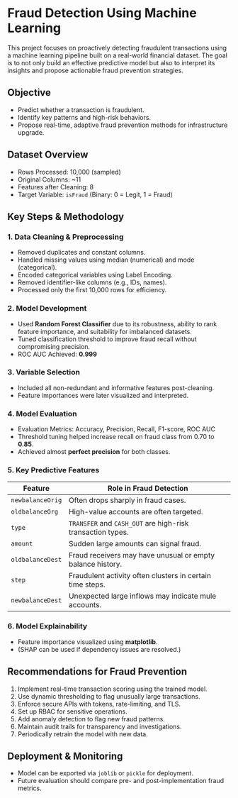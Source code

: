 # Fraud Detection Using Machine Learning

This project focuses on proactively detecting fraudulent transactions using a machine learning pipeline built on a real-world financial dataset. The goal is to not only build an effective predictive model but also to interpret its insights and propose actionable fraud prevention strategies.

## Objective

- Predict whether a transaction is fraudulent.
- Identify key patterns and high-risk behaviors.
- Propose real-time, adaptive fraud prevention methods for infrastructure upgrade.

## Dataset Overview

- Rows Processed: 10,000 (sampled)
- Original Columns: ~11
- Features after Cleaning: 8
- Target Variable: `isFraud` (Binary: 0 = Legit, 1 = Fraud)

## Key Steps & Methodology

### 1. Data Cleaning & Preprocessing
- Removed duplicates and constant columns.
- Handled missing values using median (numerical) and mode (categorical).
- Encoded categorical variables using Label Encoding.
- Removed identifier-like columns (e.g., IDs, names).
- Processed only the first 10,000 rows for efficiency.

### 2. Model Development
- Used **Random Forest Classifier** due to its robustness, ability to rank feature importance, and suitability for imbalanced datasets.
- Tuned classification threshold to improve fraud recall without compromising precision.
- ROC AUC Achieved: **0.999**

### 3. Variable Selection
- Included all non-redundant and informative features post-cleaning.
- Feature importances were later visualized and interpreted.

### 4. Model Evaluation
- Evaluation Metrics: Accuracy, Precision, Recall, F1-score, ROC AUC
- Threshold tuning helped increase recall on fraud class from 0.70 to **0.85**.
- Achieved almost **perfect precision** for both classes.

### 5. **Key Predictive Features**
| Feature            | Role in Fraud Detection                                                  |
| ----------------- | ------------------------------------------------------------------------ |
| `newbalanceOrig`  | Often drops sharply in fraud cases.                                      |
| `oldbalanceOrg`   | High-value accounts are often targeted.                                  |
| `type`            | `TRANSFER` and `CASH_OUT` are high-risk transaction types.               |
| `amount`          | Sudden large amounts can signal fraud.                                   |
| `oldbalanceDest`  | Fraud receivers may have unusual or empty balance history.               |
| `step`            | Fraudulent activity often clusters in certain time steps.                |
| `newbalanceDest`  | Unexpected large inflows may indicate mule accounts.                     |

### 6. **Model Explainability**
- Feature importance visualized using **matplotlib**.
- (SHAP can be used if dependency issues are resolved.)

## Recommendations for Fraud Prevention

1. Implement real-time transaction scoring using the trained model.
2. Use dynamic thresholding to flag unusually large transactions.
3. Enforce secure APIs with tokens, rate-limiting, and TLS.
4. Set up RBAC for sensitive operations.
5. Add anomaly detection to flag new fraud patterns.
6. Maintain audit trails for transparency and investigations.
7. Periodically retrain the model with new data.

## Deployment & Monitoring

- Model can be exported via `joblib` or `pickle` for deployment.
- Future evaluation should compare pre- and post-implementation fraud metrics.


